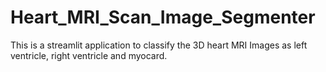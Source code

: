 # Heart_MRI_Scan_Image_Segmenter
This is a streamlit application to classify the 3D heart MRI Images as left ventricle, right ventricle and myocard.
